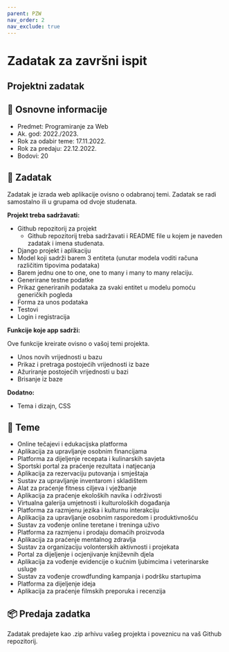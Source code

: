 ```yaml
---
parent: PZW
nav_order: 2
nav_exclude: true
---
```


# Zadatak za završni ispit

## Projektni zadatak

## 📢 Osnovne informacije

- Predmet: Programiranje za Web
- Ak. god: 2022./2023.
- Rok za odabir teme: 17.11.2022.
- Rok za predaju: 22.12.2022.
- Bodovi: 20

## 🎯 Zadatak

Zadatak je izrada web aplikacije ovisno o odabranoj temi. Zadatak se radi samostalno ili u grupama od dvoje studenata.

**Projekt treba sadržavati:**

- Github repozitorij za projekt
  - Github repozitorij treba sadržavati i README file u kojem je naveden zadatak i imena studenata.
- Django projekt i aplikaciju
- Model koji sadrži barem 3 entiteta (unutar modela voditi računa različitim tipovima podataka)
- Barem jednu one to one, one to many i many to many relaciju.
- Generirane testne podatke
- Prikaz generiranih podataka za svaki entitet u modelu pomoću generičkih pogleda
- Forma za unos podataka
- Testovi
- Login i registracija

**Funkcije koje app sadrži:**

Ove funkcije kreirate ovisno o vašoj temi projekta.

- Unos novih vrijednosti u bazu
- Prikaz i pretraga postojećih vrijednosti iz baze
- Ažuriranje postojećih vrijednosti u bazi
- Brisanje iz baze

**Dodatno:**

- Tema i dizajn, CSS

## 🧾 Teme

- Online tečajevi i edukacijska platforma
- Aplikacija za upravljanje osobnim financijama
- Platforma za dijeljenje recepata i kulinarskih savjeta
- Sportski portal za praćenje rezultata i natjecanja
- Aplikacija za rezervaciju putovanja i smještaja
- Sustav za upravljanje inventarom i skladištem
- Alat za praćenje fitness ciljeva i vježbanje
- Aplikacija za praćenje ekoloških navika i održivosti
- Virtualna galerija umjetnosti i kulturoloških događanja
- Platforma za razmjenu jezika i kulturnu interakciju
- Aplikacija za upravljanje osobnim rasporedom i produktivnošću
- Sustav za vođenje online teretane i treninga uživo
- Platforma za razmjenu i prodaju domaćih proizvoda
- Aplikacija za praćenje mentalnog zdravlja
- Sustav za organizaciju volonterskih aktivnosti i projekata
- Portal za dijeljenje i ocjenjivanje književnih djela
- Aplikacija za vođenje evidencije o kućnim ljubimcima i veterinarske usluge
- Sustav za vođenje crowdfunding kampanja i podršku startupima
- Platforma za dijeljenje ideja
- Aplikacija za praćenje filmskih preporuka i recenzija

## 📦 Predaja zadatka

Zadatak predajete kao .zip arhivu vašeg projekta i poveznicu na vaš Github repozitorij.
